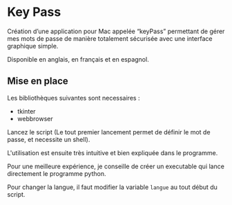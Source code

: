 # Key Pass

Création d’une application pour Mac appelée “keyPass” permettant de gérer mes mots de passe de manière totalement sécurisée avec une interface graphique simple.

Disponible en anglais, en français et en espagnol.

## Mise en place

Les bibliothèques suivantes sont necessaires : 
  - tkinter
  - webbrowser

Lancez le script (Le tout premier lancement permet de définir le mot de passe, et necessite un shell).

L'utilisation est ensuite très intuitive et bien expliquée dans le programme.

Pour une meilleure expérience, je conseille de créer un executable qui lance directement le programme python.

Pour changer la langue, il faut modifier la variable ```langue``` au tout début du script.
